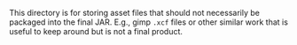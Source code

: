 This directory is for storing asset files that should not necessarily be packaged into the final JAR. E.g., gimp `.xcf`
files or other similar work that is useful to keep around but is not a final product.